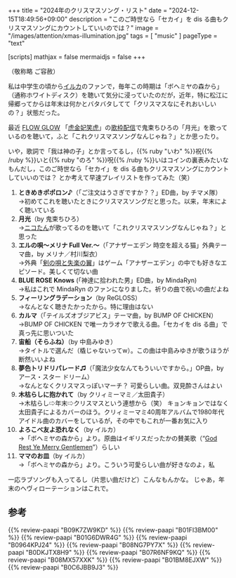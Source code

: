 +++
title = "2024年のクリスマスソング・リスト"
date =  "2024-12-15T18:49:56+09:00"
description = "このご時世なら「セカイ」を dis る曲もクリスマスソングにカウントしていいのでは？"
image = "/images/attention/xmas-illumination.jpg"
tags = [ "music" ]
pageType = "text"

[scripts]
  mathjax = false
  mermaidjs = false
+++

（敬称略 ご容赦）

私は中学生の頃から[イルカ](https://www.youtube.com/@irukafolklife "イルカのフォークな生活 - YouTube")のファンで，毎年この時期は「ボヘミヤの森から」（通称ホワイトディスク）を聴いて気分に浸っていたのだが，近年，特に松江に帰郷ってからは年末は何かとバタバタしてて「クリスマスなにそれおいしいの？」状態だった。

最近 [FLOW GLOW](https://www.youtube.com/@DEV_IS_FLOWGLOW "hololive DEV_IS FLOW GLOW - YouTube") 「[虎金妃笑虎](https://www.youtube.com/@KoganeiNiko "Niko Ch. 虎金妃笑虎 - FLOW GLOW - YouTube")」の[歌枠配信](https://www.youtube.com/watch?v=97cDAHOJGaI "【歌枠】デビュー１か月記念歌枠だぜ！【虎金妃笑虎】 - YouTube")で鬼束ちひろの「月光」を歌っているのを聴いて，ふと「これクリスマスソングなんじゃね？」とか思ったり。

いや，歌詞で「我は神の子」とか言ってるし，{{% ruby "いわ" %}}祝{{% /ruby %}}いと{{% ruby "のろ" %}}呪{{% /ruby %}}いはコインの裏表みたいなもんだし，このご時世なら「セカイ」を dis る曲もクリスマスソングにカウントしていいのでは？ とか考えて早速プレイリストを作ってみた（笑）

1. **ときめきポポロン♪**（「ご注文はうさぎですか？？」ED曲，by チマメ隊）<br>
   →初めてこれを聴いたときにクリスマスソングだと思った。以来，年末によく聴いている
2. **月光**（by 鬼束ちひろ）<br>
   →[ニコたん](https://www.youtube.com/@KoganeiNiko "Niko Ch. 虎金妃笑虎 - FLOW GLOW - YouTube")が歌ってるのを聴いて「これクリスマスソングなんじゃね？」と思った
3. **エルの唄〜メリナ Full Ver.〜**（「アナザーエデン 時空を超える猫」外典テーマ曲，by メリナ／村川梨衣）<br>
   →外典「[剣の唄と失楽の翼](https://another-eden.jp/west/ "アナザーエデン 時空を超える猫 - 外典 剣の唄と失楽の翼 特設サイト")」はゲーム「アナザーエデン」の中でも好きなエピソード。美しくて切ない曲
4. **BLUE ROSE Knows** (「神達に拾われた男」ED曲，by MindaRyn)<br>
   →私はこれで MindaRyn のファンになりました。祈りの曲で祝いの曲だよね
5. **フィーリングラデーション**（by ReGLOSS）<br>
   →なんとなく聴きたかったから。特に理由はない
6. **カルマ**（「テイルズオブジアビス」テーマ曲，by BUMP OF CHICKEN）<br>
   →BUMP OF CHICKEN で唯一カラオケで歌える曲。「セカイを dis る曲」で真っ先に思いついた
7. **宙船（そらふね）**（by 中島みゆき）<br>
   →タイトルで選んだ（橇じゃないってw）。この曲は中島みゆきが歌うほうが断然いいよね
8. **夢色トリドリパレード♫**（「魔法少女なんてもういいですから。」OP曲，by アース・スター ドリーム）<br>
   →なんとなくクリスマスっぽいマーチ？ 可愛らしい曲。双見酔さんはよい
9.  **木枯らしに抱かれて**（by クリィミーマミ／太田貴子）<br>
   →木枯らし⇨年末⇨クリスマスという連想から（笑） キョンキョンではなく太田貴子によるカバーのほう。クリィミーマミ40周年アルバムで1980年代アイドル曲のカバーをしているが，その中でもこれが一番お気に入り
10. **よろこべ友よ恐れなく**（by イルカ）<br>
   →「ボヘミヤの森から」より。原曲はイギリスだったかの賛美歌（“[God Rest Ye Merry Gentlemen](https://www.youtube.com/watch?v=RCo3pH-6ZT0 "God Rest Ye Merry Gentlemen - YouTube")”）らしい
11. **ママのお皿**（by イルカ）<br>
   →「ボヘミヤの森から」より。こういう可愛らしい曲が好きなのよ，私

一応ラブソングも入ってるし（片思い曲だけど）こんなもんかな。
じゃあ，年末のヘヴィローテーションはこれで。

## 参考

{{% review-paapi "B09K7ZW9KD" %}} <!-- 冬の贈り物 イルカアーカイブVol.7 ボヘミヤの森から ノエル ジェレミーの木 -->
{{% review-paapi "B01FI3BM00" %}} <!-- ときめきポポロン♪ -->
{{% review-paapi "B01G6DWR4G" %}} <!-- 月光 鬼束ちひろ -->
{{% review-paapi "B0964KPJ24" %}} <!-- エルの唄 -->
{{% review-paapi "B08NG7PY7X" %}} <!-- BLUE ROSE Knows MindaRyn -->
{{% review-paapi "B0DKJTX8H9" %}} <!-- ReGLOSS ReGLOSS -->
{{% review-paapi "B07R6NF9KQ" %}} <!-- カルマ テイルズオブジアビス（TALES OF THE ABYSS） BUMP OF CHICKEN） -->
{{% review-paapi "B08MX57XXK" %}} <!-- 宙船 中島みゆき -->
{{% review-paapi "B01BM8EJXW" %}} <!-- 夢色トリドリパレード♫ 魔法少女なんてもういいですから。 アース・スター ドリーム 双見酔 -->
{{% review-paapi "B0C6JBB9J3" %}} <!-- クリィミーマミ 40周年 -->
